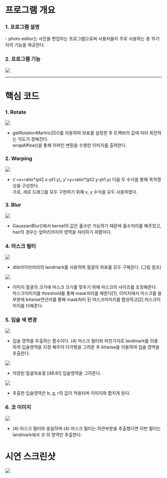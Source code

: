 # 프로그램 개요
<h3>1. 프로그램 설명</h3>
- photo editor는 사진을 편집하는 프로그램으로써 사용자들이 주로 사용하는 총 15가지의 기능을 제공한다.
<h3>2. 프로그램 기능</h3>
<img src="https://user-images.githubusercontent.com/73030613/144719064-d3941e74-72b5-483e-94a3-f798c468816c.png" />
<hr></hr>

# 핵심 코드
<h3>1. Rotate</h3>
<img src="https://user-images.githubusercontent.com/73030613/144719199-498071c1-7327-47c9-b307-1ddb18d44133.png" />

- getRotationMartrix2D()를 이용하여 좌표를 설정한 후 트랙바의 값에 따라 회전하는 각도가 정해진다.<br>
wrapAffine()을 통해 어파인 변환을 수행한 이미지를 출력한다.

<h3>2. Warping</h3>
<img src="https://user-images.githubusercontent.com/73030613/144719215-3acbebb8-2139-4a63-8108-822ebeae3598.png" />

- x'=x+ratio*(pt2.x-pt1.y), y'=y+ratio*(pt2.y-pt1.y) 다음 두 수식을 통해 목적영상을 구성한다. <br>
가로, 세로 드래그를 모두 구현하기 위해 x, y 수식을 모두 사용하였다.

<h3>3. Blur</h3>
<img src="https://user-images.githubusercontent.com/73030613/144719260-d62aa9e8-997d-48cd-8e92-eb124d512b88.png" />

- GaussianBlur()에서 kernel의 값은 홀수만 가능하기 때문에 홀수처리를 해주었고, hair의 경우는 앞머리까지의 영역을 처리하기 위함이다.

<h3>4. 마스크 필터</h3>
<img src="https://user-images.githubusercontent.com/73030613/144719307-5e93db94-77c5-4d73-897b-a52c20794519.png" />

- dlib라이브러리의 landmark를 사용하여 얼굴의 좌표를 모두 구해온다. (그림 참조)

<img src="https://user-images.githubusercontent.com/73030613/144719322-fd5ef11b-545a-441e-ac90-7e58631e010d.png" />

- 이미지 얼굴의 크기에 마스크 크기를 맞추기 위해 마스크의 사이즈를 조정해준다. 마스크이미지를
threshold를 통해 mask처리를 해준다[1]. 이미지에서 마스크를 쓸 부분에 bitwise연산자를 통해 mask처리
된 마스크이미지를 합성하고[2] 마스크이미지를 더해준다.

<h3>5. 입술 색 변경</h3>
<img src="https://user-images.githubusercontent.com/73030613/144719352-1b1bc4bb-6295-4106-8d81-73a699c73b9f.png" />

- 입술 영역을 추출하는 함수이다. (4) 마스크 필터와 마찬가지로 landmark를 이용하여 입술영역을 지정
해주어 다각형을 그려준 후 bitwise를 이용하여 입술 영역을 추출한다. 

<img src="https://user-images.githubusercontent.com/73030613/144719370-cc561674-eb8d-4598-a135-27d26144361a.png" />

- 저장된 얼굴좌표중 [48:61] 입술영역을 그려준다.

<img src="https://user-images.githubusercontent.com/73030613/144719385-5ce63aec-484d-422b-96f9-a9c3d01786a4.png" />

- 추출한 입술영역은 b, g, r의 값이 적용되며 이미지와 합치게 된다. 

<h3>6. 코 이미지</h3>
<img src="https://user-images.githubusercontent.com/73030613/144719398-9f5e59a0-02de-46b7-8c6a-87f97664838e.png" />

- (4) 마스크 필터와 동일하며 (4) 마스크 필터는 하관부분을 추출했다면 이번 필터는 landmark에서 코
의 영역만 추출한다.

# 시연 스크린샷
<img src="https://user-images.githubusercontent.com/73030613/144719455-9eb0fced-f500-4baf-8690-139fdb6a1bc3.png" />
